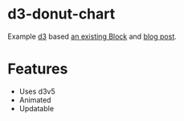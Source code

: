 # d3-donut-chart

Example [d3](https://d3js.org/) based
[an existing Block](https://bl.ocks.org/Thanaporn-sk/d57656bb56a99e615c9d60540d2491f7)
and
[blog post](http://www.adeveloperdiary.com/d3-js/create-a-simple-donut-chart-using-d3-js/).

# Features

- Uses d3v5
- Animated
- Updatable
